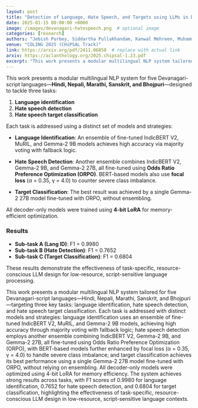 ```yaml
---
layout: post
title: "Detection of Language, Hate Speech, and Targets using LLMs in Devanagari Script"
date: 2025-01-15 00:00:00 +0000
image: /images/devanagari-hatespeech.png  # optional image
categories: [research]
authors: "Jebish Purbey, Siddartha Pullakhandam, Kanwal Mehreen, Muhammad Arham, <strong>Drishti Sharma</strong>, Ashay Srivastava, Ram Mohan Rao Kadiyala"
venue: "COLING 2025 (CHiPSAL Track)"
link: https://arxiv.org/pdf/2411.06850  # replace with actual link
arxiv: https://aclanthology.org/2025.chipsal-1.23.pdf
excerpt: "This work presents a modular multilingual NLP system tailored for five Devanagari-script languages - Hindi, Nepali, Marathi, Sanskrit, and Bhojpuri—targeting three key tasks: language identification, hate speech detection, and hate speech target classification. Each task is addressed with distinct models and strategies: language identification uses an ensemble of fine-tuned IndicBERT V2, MuRIL, and Gemma-2 9B models, achieving high accuracy through majority voting with fallback logic; hate speech detection employs another ensemble combining IndicBERT V2, Gemma-2 9B, and Gemma-2-27B, all fine-tuned using ORPO, with BERT-based models further enhanced by focal loss to handle severe class imbalance; and target classification achieves its best performance using a single Gemma-2 27B model fine-tuned with ORPO, without relying on ensembling. The system achieves F1 scores of 0.9980 for language identification, 0.7652 for hate speech detection, and 0.6804 for target classification."
---
```


This work presents a modular multilingual NLP system for five Devanagari-script languages—**Hindi, Nepali, Marathi, Sanskrit, and Bhojpuri**—designed to tackle three tasks:

1. **Language identification**  
2. **Hate speech detection**  
3. **Hate speech target classification**

Each task is addressed using a distinct set of models and strategies:

- **Language Identification**: An ensemble of fine-tuned IndicBERT V2, MuRIL, and Gemma-2 9B models achieves high accuracy via majority voting with fallback logic.

- **Hate Speech Detection**: Another ensemble combines IndicBERT V2, Gemma-2 9B, and Gemma-2 27B, all fine-tuned using **Odds Ratio Preference Optimization (ORPO)**. BERT-based models also use **focal loss** (α = 0.35, γ = 4.0) to counter severe class imbalance.

- **Target Classification**: The best result was achieved by a single Gemma-2 27B model fine-tuned with ORPO, without ensembling.

All decoder-only models were trained using **4-bit LoRA** for memory-efficient optimization.

### Results

- **Sub-task A (Lang ID)**: F1 = 0.9980  
- **Sub-task B (Hate Detection)**: F1 = 0.7652  
- **Sub-task C (Target Classification)**: F1 = 0.6804  

These results demonstrate the effectiveness of task-specific, resource-conscious LLM design for low-resource, script-sensitive language processing.



This work presents a modular multilingual NLP system tailored for five Devanagari-script languages—Hindi, Nepali, Marathi, Sanskrit, and Bhojpuri—targeting three key tasks: language identification, hate speech detection, and hate speech target classification. Each task is addressed with distinct models and strategies: language identification uses an ensemble of fine-tuned IndicBERT V2, MuRIL, and Gemma-2 9B models, achieving high accuracy through majority voting with fallback logic; hate speech detection employs another ensemble combining IndicBERT V2, Gemma-2 9B, and Gemma-2 27B, all fine-tuned using Odds Ratio Preference Optimization (ORPO), with BERT-based models further enhanced by focal loss (α = 0.35, γ = 4.0) to handle severe class imbalance; and target classification achieves its best performance using a single Gemma-2 27B model fine-tuned with ORPO, without relying on ensembling. All decoder-only models were optimized using 4-bit LoRA for memory efficiency. The system achieves strong results across tasks, with F1 scores of 0.9980 for language identification, 0.7652 for hate speech detection, and 0.6804 for target classification, highlighting the effectiveness of task-specific, resource-conscious LLM design in low-resource, script-sensitive language contexts.
